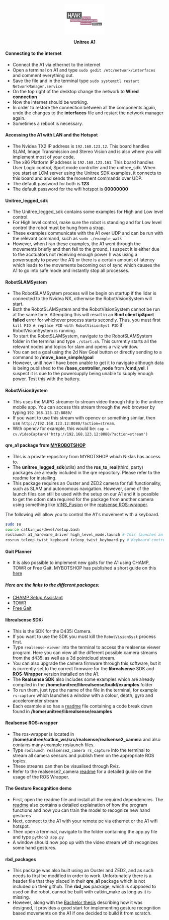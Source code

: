 <p align="center"><img src="docs/imgs/HAWK_I.png" width="25%" /></p>
<p align="center"> <font-size: 32px;"><strong>Unitree A1</strong></p>
  



#### Connecting to the internet

- Connect the A1 via ethernet to the internet
- Open a terminal on A1 and type `sudo gedit /etc/network/interfaces` and comment everything out.
- Save the file and in the terminal type `sudo systemctl restart NetworkManager.service`
- On the top right of the desktop change the network to **Wired connection**
- Now the internet should be working.
- In order to restore the connection between all the components again, undo the changes to the **interfaces** file and restart the network manager again.
- Sometimes a reboot is necessary.

#### Accessing the A1 with LAN and the Hotspot

- The Nvidea TX2 IP address is `192.168.123.12`. This board handles SLAM, Image Transmission and Stereo Vision and is also where you will implement most of your code.
- The x86 Platform IP address is `192.168.123.161`. This board handles User Logic control, Sport mode controller and the unitree_sdk. When you start an LCM server using the Unitree SDK examples, it connects to this board and and sends the movement commands over UDP.
- The default password for both is **123**
- The default password for the wifi hotspot is **00000000**

####  Unitree_legged_sdk

- The Unitree_legged_sdk contains some examples for High and Low level control.
- For High level control, make sure the robot is standing and for Low level control the robot must be hung from a strap.
- These examples communicate with the A1 over UDP and can be run with the relevant command, such as `sudo ./example_walk`
- However, when I ran these examples, the A1 went through the movements briefly and then fell to the ground. I suspect it is either due to the acctuators not receiving enough power (I was using a powersupply to power the A1) or there is a certain amount of latency which leads to the movements becoming out of sync which causes the A1 to go into safe mode and instantly stop all processes.

#### RobotSLAMSystem

- The RobotSLAMSystem process will be begin on startup if the lidar is connected to the Nvidea NX, otherwise the RobotVisionSystem will start.
- Both the RobotSLAMSystem and the RobotVisionSystem cannot be run at the same time. Attempting this will result in an **Bind client ip&port failed** error for whichever process starts secondly. Thus, you must first `kill PID # replace PID with RobotVisionSyst PID` if RobotVisionSystem is running.
- To start the RobotSLAMSystem, navigate to the RobotSLAMSystem folder in the terminal and type `./start.sh`. This currently starts all the relevant nodes and topics for slam and opens a rviz window.
- You can set a goal using the 2d Nav Goal button or directly sending to a command to **/move_base_simple/goal**
- However, unitl now I have been unable to get it to navigate although data is being published to the **/base_controller_node** from **/cmd_vel**. I suspect it is due to the powersupply being unable to supply enough power. Test this with the battery.

#### RobotVisionSystem

- This uses the MJPG streamer to stream video through http to the unitree mobile app. You can access this stream through the web browser by typing `192.168.123.12:8080/`
- If you want to use this stream with opencv or something similar, then use `http://192.168.123.12:8080/?action=stream`.
- With opencv for example, this would be: `cap = cv.VideoCapture('http://192.168.123.12:8080/?action=stream')`

#### qre_a1 package from [MYROBOTSHOP](https://www.docs.quadruped.de/projects/a1/html/quick_start.html#robot-setup)

- This is a private repository from MYBOTSHOP which Niklas has access to.
- The **unitree_legged_sdk**(utils) and the **ros_to_real**(third_party) packages are already included in the qre repository. Please refer to the readme for installing.
- This package requires an Ouster and ZED2 camera for full functionality, such as SLAM and autonomous navigation. However, some of the launch files can still be used with the setup on our A1 and it is possible to get the odom data required for the package from another camera using something like [VINS_Fusion](https://github.com/HKUST-Aerial-Robotics/VINS-Fusion?tab=readme-ov-file) or the [realsense ROS-wrapper](https://github.com/TomBrown123/realsense-ros/tree/ros1-legacy).

The following will allow you to control the A1's movement with a keyboard.

```bash
sudo su
source catkin_ws/devel/setup.bash
roslaunch a1_hardware_driver high_level_mode.launch # This launches an LCM server that communicates with the x86 platform
rosrun teleop_twist_keyboard teleop_twist_keyboard.py # Keyboard control
```

#### Gait Planner

- It is also possible to implement new gaits for the A1 using CHAMP, TOWR or Free Gait. MYBOTSHOP has published a short guide on this [here](https://www.mybotshop.de/QUADRUPED-Gait-Planning)
##### Here are the links to the different packages:
- [CHAMP Setup Assistant](https://github.com/chvmp/champ_setup_assistant)
- [TOWR](https://wiki.ros.org/towr)
- [Free Gait](https://github.com/leggedrobotics/free_gait)

#### librealsense SDK:

- This is the SDK for the D435i Camera.
- If you want to use the SDK you must kill the `RobotVisionSyst` process first.
- Type `realsense-viewer` into the terminal to access the realsense viewer program. Here you can view all the different possible camera streams from the d435i as well as a 3d pointcloud stream.
- You can also upgrade the camera firmware through this software, but it is currently set to the correct firmware for the **librealsense** SDK and **ROS-Wrapper** version installed on the A1.
- The **Realsense SDK** also includes some examples which are already compiled in the **/home/unitree/librealsense/build/examples** folder
- To run them, just type the name of the file in the terminal, for example `rs-capture` which launches a window with a colour, depth, gyro and accelerometer stream
- Each example also has a [readme](https://github.com/TomBrown123/librealsense/tree/master/examples) file containing a code break down found in **/home/unitree/librealsense/examples**
  
#### Realsense ROS-wrapper

- The ros-wrapper is located in **/home/unitree/catkin_ws/src/realsense/realsense2_camera** and also contains many example roslaunch files.
- Type `roslaunch realsense2_camera rs_capture` into the terminal to stream all camera sensors and publish them on the appropriate ROS topics.
- These streams can then be visualised through Rviz.
- Refer to the realsense2_camera [readme](https://github.com/TomBrown123/realsense-ros/tree/ros1-legacy) for a detailed guide on the usage of the ROS Wrapper.

#### The Gesture Recognition demo

- First, open the readme file and install all the required dependencies. The [readme](https://github.com/TomBrown123/hand-gesture-recognition-mediapipe) also contains a detailed explaination of how the program functions and how you can train the model to recognize new hand gestures
- Next, connect to the A1 with your remote pc via ethernet or the A1 wifi hotspot.
- Then open a terminal, navigate to the folder containing the app.py file and type `python3 app.py`
- A window should now pop up with the video stream which recognizes some hand gestures.

#### rbd_packages

- This package was also built using an Ouster and ZED2, and as such needs to first be modified in order to work. Unfortunately there is a header file that they placed in their **qre_a1** package which is not included on their github. The **rbd_ros** package, which is supposed to used on the robot, cannot be built with catkin_make as long as it is missing.
- However, along with the [Bachelor thesis](https://www.zhaw.ch/storage/engineering/institute-zentren/cai/studentische_arbeiten/Spring_2023/Spring23_BA_PfammatterSchweizer.pdf) describing how it was designed, it provides a good start for implementing gesture recognition based movements on the A1 if one decided to build it from scratch.
